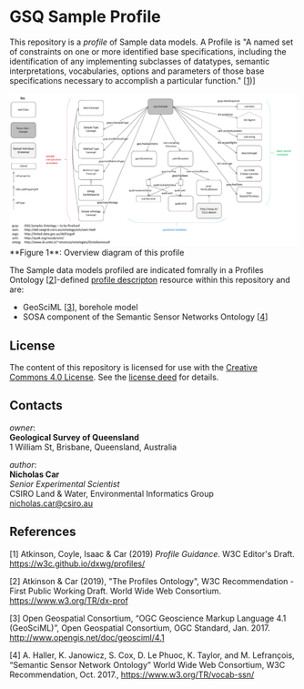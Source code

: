 # GSQ Sample Profile

This repository is a *profile* of Sample data models. A Profile is "A named set of constraints on one or more identified base specifications, including the identification of any implementing subclasses of datatypes, semantic interpretations, vocabularies, options and parameters of those base specifications necessary to accomplish a particular function." [[1](#ref-1))]

<img src="fig-comp-sample.pdf" style="width:800px;" />  
**Figure 1**: Overview diagram of this profile  

The Sample data models profiled are indicated fomrally in a Profiles Ontology [[2](#ref-2)]-defined [profile descripton](profile.ttl) resource within this repository and are:

* GeoSciML [[3](#ref-3)], borehole model
* SOSA component of the Semantic Sensor Networks Ontology [[4](#ref-4)]









## License
The content of this repository is licensed for use with the [Creative Commons 4.0 License](https://creativecommons.org/licenses/by/4.0/). See the [license deed](LICENSE) for details.


## Contacts
*owner*:  
**Geological Survey of Queensland**  
1 William St, Brisbane, Queensland, Australia  

*author*:  
**Nicholas Car**  
*Senior Experimental Scientist*  
CSIRO Land & Water, Environmental Informatics Group  
<nicholas.car@csiro.au>


## References 

<a href="ref-1"></a>[1] Atkinson, Coyle, Isaac & Car (2019) *Profile Guidance*. W3C Editor's Draft. <https://w3c.github.io/dxwg/profiles/>

<a href="ref-2"></a>[2] Atkinson & Car (2019), "The Profiles Ontology", W3C Recommendation - First Public Working Draft. World Wide Web Consortium. <https://www.w3.org/TR/dx-prof>

<a href="ref-3"></a>[3] Open Geospatial Consortium, “OGC Geoscience Markup Language 4.1 (GeoSciML)”, Open Geospatial Consortium, OGC Standard, Jan. 2017. <http://www.opengis.net/doc/geosciml/4.1>

<a href="ref-4"></a>[4] A. Haller, K. Janowicz, S. Cox, D. Le Phuoc, K. Taylor, and M. Lefrançois, “Semantic Sensor Network Ontology” World Wide Web Consortium, W3C Recommendation, Oct. 2017., <https://www.w3.org/TR/vocab-ssn/>

